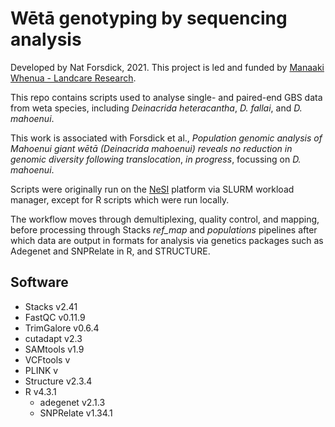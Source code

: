 # Wētā genotyping by sequencing analysis

Developed by Nat Forsdick, 2021. This project is led and funded by [Manaaki Whenua - Landcare Research](https://landcareresearch.co.nz/).

This repo contains scripts used to analyse single- and paired-end GBS data from weta species, including _Deinacrida heteracantha_, _D. fallai_, and _D. mahoenui_.

This work is associated with Forsdick et al., _Population genomic analysis of Mahoenui giant wētā (Deinacrida mahoenui) reveals no reduction in genomic diversity following translocation_, _in progress_, focussing on _D. mahoenui_.

Scripts were originally run on the [NeSI](https://www.nesi.org.nz/) platform via SLURM workload manager, except for R scripts which were run locally. 

The workflow moves through demultiplexing, quality control, and mapping, before processing through Stacks _ref_map_ and _populations_ pipelines after which data are output in formats for analysis via genetics packages such as Adegenet and SNPRelate in R, and STRUCTURE. 

## Software

* Stacks v2.41
* FastQC v0.11.9
* TrimGalore v0.6.4
* cutadapt v2.3
* SAMtools v1.9
* VCFtools v
* PLINK v
* Structure v2.3.4
* R v4.3.1
  * adegenet v2.1.3
  * SNPRelate v1.34.1 
